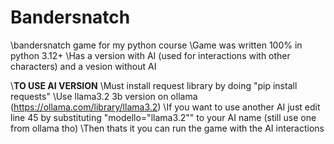 # Bandersnatch
\\bandersnatch game for my python course
\\Game was written 100% in python 3.12+
\\Has a version with AI (used for interactions with other characters) and a vesion without AI

\\**TO USE AI VERSION**
  \\Must install request library by doing "pip install requests"
  \\Use llama3.2 3b version on ollama (https://ollama.com/library/llama3.2)
  \\If you want to use another AI just edit line 45 by substituting "modello="llama3.2"" to your AI name (still use one from ollama tho)
  \\Then thats it you can run the game with the AI interactions
